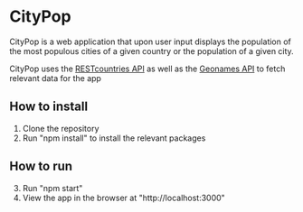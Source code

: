 # CityPop 

CityPop is a web application that upon user input displays the population of the most populous cities of a given country or the population of a given city.

CityPop uses the [RESTcountries API](https://restcountries.eu/) as well as the [Geonames API](http://www.geonames.org/export/web-services.html) to fetch relevant data for the app

## How to install

1. Clone the repository 
2. Run "npm install" to install the relevant packages

## How to run

3. Run "npm start"
4. View the app in the browser at "http://localhost:3000" 

